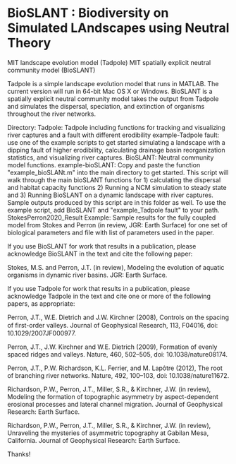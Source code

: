 # BioSLANT : Biodiversity on Simulated LAndscapes using Neutral Theory 

MIT landscape evolution model (Tadpole)
MIT spatially explicit neutral community model (BioSLANT)

Tadpole is a simple landscape evolution model that runs in MATLAB. The current version will run in 64-bit Mac OS X or Windows. 
BioSLANT is a spatially explicit neutral community model takes the output from Tadpole and simulates the dispersal, speciation, and extinction of organisms throughout the river networks.  

Directory: 
Tadpole: Tadpole including functions for tracking and visualizing river captures and a fault with different erodibility
example-Tadpole fault: use one of the example scripts to get started simulating a landscape with a dipping fault of higher erodibility, calculating drainage basin reorganization statistics, and visualizing river captures.
BioSLANT: Neutral community model functions.
example-bioSLANT: Copy and paste the function "example_bioSLANt.m" into the main directory to get started. This script will walk through the main bioSLANT functions for 1) calculating the dispersal and habitat capacity functions 
                  2) Running a NCM simulation to steady state and 3) Running BioSLANT on a dynamic landscape with river captures. Sample outputs produced by this script are in this folder as well.
                   To use the example script, add BioSLANT and "example_Tadpole fault" to your path. 
StokesPerron2020_Result Example: Sample results for the fully coupled model from Stokes and Perron (in review, JGR: Earth Surface) for one set of biological parameters and file with list of parameters used in the paper. 

If you use BioSLANT for work that results in a publication, please acknowledge BioSLANT in the text and cite the following paper: 

Stokes, M.S. and Perron, J.T. (in review), Modeling the evolution of aquatic organisms in dynamic river basins. JGR: Earth Surface. 

If you use Tadpole for work that results in a publication, please acknowledge Tadpole in the text and cite one or more of the following papers, as appropriate:

Perron, J.T., W.E. Dietrich and J.W. Kirchner (2008), Controls on the spacing of ﬁrst-order valleys. Journal of Geophysical Research, 113, F04016, doi: 10.1029/2007JF000977.

Perron, J.T., J.W. Kirchner and W.E. Dietrich (2009), Formation of evenly spaced ridges and valleys. Nature, 460, 502–505, doi: 10.1038/nature08174.

Perron, J.T., P.W. Richardson, K.L. Ferrier, and M. Lapôtre (2012), The root of branching river networks. Nature, 492, 100–103, doi: 10.1038/nature11672.

Richardson, P.W., Perron, J.T., Miller, S.R., & Kirchner, J.W. (in review), Modeling the formation of topographic asymmetry by aspect-dependent erosional processes and lateral channel migration. Journal of Geophysical Research: Earth Surface. 

Richardson, P.W., Perron, J.T., Miller, S.R., & Kirchner, J.W. (in review), Unraveling the mysteries of asymmetric topography at Gabilan Mesa, California. Journal of Geophysical Research: Earth Surface.

Thanks!
